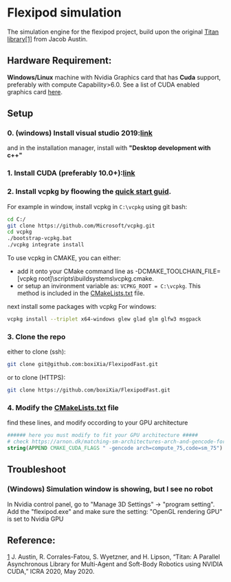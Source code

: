 # Flexipod simulation
The simulation engine for the flexipod project, build upon the original [Titan library](https://github.com/jacobaustin123/Titan)[[1]](#ref-1) from Jacob Austin.


## Hardware Requirement:
**Windows/Linux** machine with Nvidia Graphics card that has **Cuda** support, preferably with compute Capability>6.0. See a list of CUDA enabled graphics card [here](https://developer.nvidia.com/cuda-gpus).


## Setup

### 0. (windows) Install visual studio 2019:[link](https://visualstudio.microsoft.com/downloads/)
and in the installation manager, install with **"Desktop development with c++"**

### 1. Install CUDA (preferably 10.0+):[link](https://developer.nvidia.com/cuda-downloads)
### 2. Install vcpkg by floowing the [quick start guid](https://github.com/Microsoft/vcpkg#quick-start).

For example in window, install vcpkg in ```C:\vcpkg``` using git bash:
```bash
cd C:/
git clone https://github.com/Microsoft/vcpkg.git
cd vcpkg
./bootstrap-vcpkg.bat
./vcpkg integrate install
```
To use vcpkg in CMAKE, you can either:

+ add it onto your CMake command line as -DCMAKE_TOOLCHAIN_FILE=[vcpkg root]\scripts\buildsystems\vcpkg.cmake.
+ or setup an invironment variable as: ```VCPKG_ROOT = C:\vcpkg```. This method is included in the [CMakeLists.txt](./CMakeLists.txt) file.

next install some packages with vcpkg
For windows:
```bash
vcpkg install --triplet x64-windows glew glad glm glfw3 msgpack
```

### 3. Clone the repo
either to clone (ssh):
```bash
git clone git@github.com:boxiXia/FlexipodFast.git
```
or to clone (HTTPS):
```bash
git clone https://github.com/boxiXia/FlexipodFast.git
```
### 4. Modify the [CMakeLists.txt](./CMakeLists.txt) file
find these lines, and modify occording to your GPU architecture
```cmake
###### here you must modify to fit your GPU architecture #####
# check https://arnon.dk/matching-sm-architectures-arch-and-gencode-for-various-nvidia-cards/
string(APPEND CMAKE_CUDA_FLAGS " -gencode arch=compute_75,code=sm_75")
```

## Troubleshoot
### (Windows) Simulation window is showing, but I see no robot
In Nvidia control panel, go to "Manage 3D Settings" -> "program setting". Add the "flexipod.exe" and make sure the setting: "OpenGL rendering GPU" is set to Nvidia GPU


## Reference:
[1](#ref-1) J. Austin, R. Corrales-Fatou, S. Wyetzner, and H. Lipson, “Titan: A Parallel Asynchronous Library for Multi-Agent and Soft-Body Robotics using NVIDIA CUDA,” ICRA 2020, May 2020.

